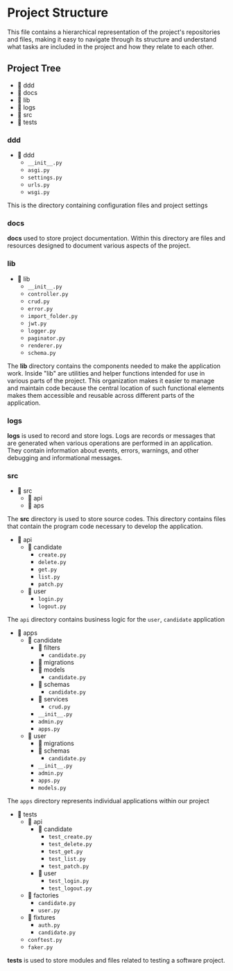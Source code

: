 # Project Structure


This file contains a hierarchical representation of the project's repositories and files, making it easy to navigate through its structure and understand what tasks are included in the project and how they relate to each other.

## Project Tree

- :file_folder: ddd 
- :file_folder: docs 
- :file_folder: lib 
- :file_folder: logs 
- :file_folder: src 
- :file_folder: tests 


 ### ddd

- :open_file_folder: ddd
    - `__init__.py`
    - `asgi.py`
    - `settings.py`
    - `urls.py`
    - `wsgi.py`

This is the directory containing configuration files and project settings

### docs

**docs** used to store project documentation. Within this directory are files and resources designed to document various aspects of the project.

### lib

- :open_file_folder: lib
    - `__init__.py`
    - `controller.py`
    - `crud.py`
    - `error.py`
    - `import_folder.py`
    - `jwt.py`
    - `logger.py`
    - `paginator.py`
    - `renderer.py`
    - `schema.py`

The **lib** directory contains the components needed to make the application work. Inside "lib" are utilities and helper functions intended for use in various parts of the project. This organization makes it easier to manage and maintain code because the central location of such functional elements makes them accessible and reusable across different parts of the application.

### logs

**logs** is used to record and store logs. Logs are records or messages that are generated when various operations are performed in an application. They contain information about events, errors, warnings, and other debugging and informational messages.

### src

- :open_file_folder: src
    - :file_folder: api
    - :file_folder: aps
        
The **src** directory is used to store source codes. This directory contains files that contain the program code necessary to develop the application.


- :open_file_folder: api
    - :open_file_folder: candidate
        - `create.py`
        - `delete.py`
        - `get.py`
        - `list.py`
        - `patch.py`
    - :open_file_folder: user
        - `login.py`
        - `logout.py`

The `api` directory contains business logic for the `user`, `candidate` application


- :open_file_folder: apps
    - :open_file_folder: candidate
        - :open_file_folder: filters
            -   `candidate.py`
        - :file_folder: migrations
        - :open_file_folder: models
            - `candidate.py`
        - :open_file_folder: schemas
            - `candidate.py`
        - :open_file_folder: services
            - `crud.py`
        - `__init__.py`
        - `admin.py`
        - `apps.py`
    - :open_file_folder: user
        - :file_folder: migrations
        - :open_file_folder: schemas
            - `candidate.py`
        - `__init__.py`
        - `admin.py`
        - `apps.py`
        - `models.py`


The `apps` directory represents individual applications within our project

[^6]: tests

- :open_file_folder: tests
    - :open_file_folder: api
        - :open_file_folder: candidate
            - `test_create.py`
            - `test_delete.py`
            - `test_get.py`
            - `test_list.py`
            - `test_patch.py`
        - :open_file_folder: user
            - `test_login.py`
            - `test_logout.py`
    - :open_file_folder: factories
        - `candidate.py`
        - `user.py`
    - :open_file_folder: fixtures
        - `auth.py`
        - `candidate.py`
    - `conftest.py`
    - `faker.py`

**tests** is used to store modules and files related to testing a software project.